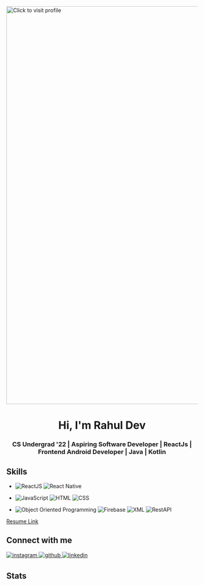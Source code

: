 <a href="https://leetcode.com/baibhavrajputt/">
<img src="https://drive.google.com/uc?export=view&id=1HWatXypJhdDKYVw-LfXmMaDsez5avd-p" style="width: 1050px; max-width: 100%; height: auto" title="Click to visit profile" />
</a>
<h1 align="center">Hi, I'm Rahul Dev</h1>
<h3 align="center">CS Undergrad '22 | Aspiring Software Developer | ReactJs | Frontend Android Developer | Java | Kotlin</h3>

## Skills
- <img alt="ReactJS" src="https://img.shields.io/badge/reactjs-%23ED8B00.svg?&style=for-the-badge&logo=react&logoColor=white"/> <img alt="React Native" src="https://img.shields.io/badge/reactnative-%23009500?&style=for-the-badge&logo=react&logoColor=white"/>

- <img alt="JavaScript" src="https://img.shields.io/badge/javascript-%23FF26BE.svg?&style=for-the-badge&logo=javascript&logoColor=white" /> <img alt="HTML" src="https://img.shields.io/badge/html%23ED8B00.svg?&style=for-the-badge&logo=html&logoColor=white" /> <img alt="CSS" src="[https://img.shields.io/badge/android_studio-%230099F0.svg?&style=for-the-badge&logo=android_studio&logoColor=white](https://img.shields.io/badge/css-%29382903?&style=for-the-badge&logo=css&logoColor=white)"/>

- <img alt="Object Oriented Programming" src="https://img.shields.io/badge/object_oriented_programming-%230095D5.svg?&style=for-the-badge&logo=object_oriented_programming&logoColor=white" /> <img alt="Firebase" src="https://img.shields.io/badge/firebase-%23ED8B00.svg?&style=for-the-badge&logo=firebase&logoColor=white" />  <img alt="XML" src="https://img.shields.io/badge/xml-%23FF26BE.svg?&style=for-the-badge&logo=xml&logoColor=white" /> <img alt="RestAPI" src="https://img.shields.io/badge/restapi-%23000000.svg?&style=for-the-badge&logo=restapi&logoColor=white" /> 

<!-- - **Java** | **Kotlin**
- **Data Structures | Algorithms | Obejct Oriented Programming**
- **Android Studio | Firebase | XML | RestAPIs** -->

<!-- ## Coding Profiles
- **LeetCode** - Solved 400+ questions | [Profile Link](https://leetcode.com/baibhavrajputt/)
- **GeeksForGeeks** - Solved 200+ questions | [Profile Link](https://auth.geeksforgeeks.org/user/baibhavrajputt/profile/) -->


[Resume Link](https://drive.google.com/file/d/1IcMXeMedm0oqpuSO4_6mLN78A9OIBZ5F/view?usp=sharing)
  
## Connect with me  
<div align="left">
<a href="mailto:rdev.dev01@gmail.com" target="_blank">
<img src=https://img.shields.io/badge/gmail-%23000000.svg?&style=for-the-badge&logo=gmail&logoColor=white alt=instagram style="margin-bottom: 5px;" />
</a>  
<a href="https://github.com/RahulDev01" target="_blank">
<img src=https://img.shields.io/badge/github-%2324292e.svg?&style=for-the-badge&logo=github&logoColor=white alt=github style="margin-bottom: 5px;" />
</a>
<a href="https://linkedin.com/in/rahuldev01" target="_blank">
<img src=https://img.shields.io/badge/linkedin-%231E77B5.svg?&style=for-the-badge&logo=linkedin&logoColor=white alt=linkedin style="margin-bottom: 5px;" />
</a>
</div>    

## Stats


  

<!--- </a>

<p align="left"> <img src="https://komarev.com/ghpvc/?username=baibhavrajput&label=Profile%20views&color=0e75b6&style=flat" alt="baibhavrajput" /> </p>

<kbr>
<img align="left" src="https://github-readme-stats.vercel.app/api/top-langs?username=baibhavrajput&show_icons=true&locale=en&layout=compact" alt="baibhavrajput" />
</kbr>

<img align="left" src="https://github-readme-stats.vercel.app/api?username=baibhavrajput&show_icons=true&locale=en" alt="baibhavrajput" />
  

<a href="https://github.com/baibhavrajput/Campus-Connect-Kotlin-Android">
  <img align="center" src="https://github-readme-stats.vercel.app/api/pin/?username=baibhavrajput&repo=Campus-Connect-Kotlin-Android&theme=radical" />

</a>
<a href="https://github.com/baibhavrajput/FitMe-app-Android-Kotlin">
 <img align="center" src="https://github-readme-stats.vercel.app/api/pin/?username=baibhavrajput&repo=FitMe-app-Android-Kotlin&theme=dark" />
</a>

<div align="center"> -->
